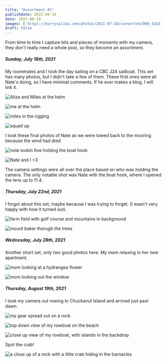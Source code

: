 ```yaml
---
title: "Assortment #1"
publishdate: 2022-09-14
date: 2021-08-19
images: ['https://harrysaliba.com/photos/2021-07-18/converted/000_4243.jpg']
draft: false
---
```


From time to time I capture bits and pieces of moments with my camera, they don't really need a whole post, so they become an assortment.

##### Sunday, July 18th, 2021

My roommates and I took the day sailing on a CBC J24 sailboat.  This set has many photos, but I didn't take a few of them.  These first ones were all Nate's doing, so I have minimal comments.  If he ever makes a blog, I will link it.

![Aliza and Miles at the helm](https://harrysaliba.com/photos/2021-07-18/converted/000_4155.jpg)

![me at the helm](https://harrysaliba.com/photos/2021-07-18/converted/000_4158.jpg)

![miles in the rigging](https://harrysaliba.com/photos/2021-07-18/converted/000_4181.jpg)

![squad up](https://harrysaliba.com/photos/2021-07-18/converted/000_4202.jpg)

I took these final photos of Nate as we were towed back to the mooring because the wind had died.

![note lookin fine holding the boat hook](https://harrysaliba.com/photos/2021-07-18/converted/000_4243.jpg)

![Nate and I &lt;3](https://harrysaliba.com/photos/2021-07-18/converted/000_4270.jpg)

The camera settings were all over the place based on who was holding the camera.  The only notable shot was Nate with the boat hook, where I opened the lens up to f1.4.

##### Thursday, July 22nd, 2021

I forgot about this set, maybe because I was trying to forget. (I wasn't very happy with how it turned out).

![farm field with golf course and mountains in background](https://harrysaliba.com/photos/2021-07-22/converted/DSC00221.jpg)

![mount baker thorugh the trees](https://harrysaliba.com/photos/2021-07-22/converted/DSC00228.jpg)

##### Wednesday, July 28th, 2021

Another short set, only two good photos here.  My mom relaxing in her new apartment.

![mom looking at a hydrangea flower](https://harrysaliba.com/photos/2021-07-28/converted/DSC00252.jpg)

![mom looking out the window](https://harrysaliba.com/photos/2021-07-28/converted/DSC00256.jpg)

##### Thursday, August 19th, 2021

I took my camera out rowing to Chuckanut Island and arrived just past dawn.

![my gear spread out on a rock](https://harrysaliba.com/photos/2021-08-19/converted/DSC00343.jpg)

![top down view of my rowboat on the beach](https://harrysaliba.com/photos/2021-08-19/converted/DSC00368.jpg)

![close up view of my rowboat, with islands in the backdrop](https://harrysaliba.com/photos/2021-08-19/converted/DSC00369.jpg)

Spot the crab!

![a close up of a rock with a little crab hiding in the barnacles](https://harrysaliba.com/photos/2021-08-19/converted/DSC00382.jpg)
